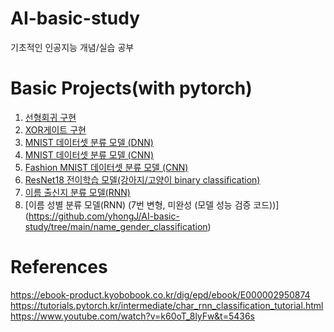 # AI-basic-study
기초적인 인공지능 개념/실습 공부

# Basic Projects(with pytorch)
1. [선형회귀 구현](https://github.com/yhongJ/AI-basic-study/blob/main/LinearRegression.py)
2. [XOR게이트 구현](https://github.com/yhongJ/AI-basic-study/blob/main/XOR.py)
3. [MNIST 데이터셋 분류 모델 (DNN)](https://github.com/yhongJ/AI-basic-study/blob/main/MNIST_DNN.py)
4. [MNIST 데이터셋 분류 모델 (CNN)](https://github.com/yhongJ/AI-basic-study/blob/main/MNIST_CNN.py)
5. [Fashion MNIST 데이터셋 분류 모델 (CNN)](https://github.com/yhongJ/AI-basic-study/blob/main/FashionMNIST_CNN.py)
6. [ResNet18 전이학습 모델(강아지/고양이 binary classification)](https://github.com/yhongJ/AI-basic-study/tree/main/transfer_ResNet18)
7. [이름 출신지 분류 모델(RNN)](https://github.com/yhongJ/AI-basic-study/tree/main/name_classification)
8. [이름 성별 분류 모델(RNN) (7번 변형, 미완성 (모델 성능 검증 코드))] (https://github.com/yhongJ/AI-basic-study/tree/main/name_gender_classification)
# References
<https://ebook-product.kyobobook.co.kr/dig/epd/ebook/E000002950874>
<https://tutorials.pytorch.kr/intermediate/char_rnn_classification_tutorial.html>  
<https://www.youtube.com/watch?v=k60oT_8lyFw&t=5436s>
 

